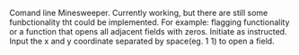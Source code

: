 Comand line Minesweeper. Currently working, but there are still some funbctionality tht could be implemented. For example: flagging functionality or a function that opens all adjacent fields with zeros. Initiate as instructed. Input the x and y coordinate separated by space(eg. 1 1) to open a field.